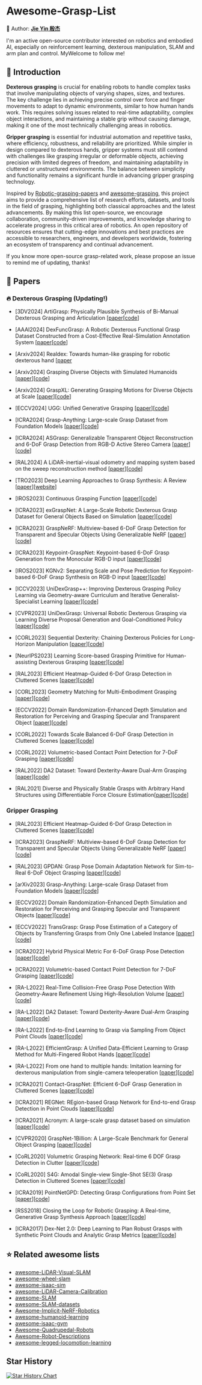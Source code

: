 # Awesome-Grasp-List

💎 Author: [**Jie Yin 殷杰**](https://github.com/sjtuyinjie)

I'm an active open-source contributor interested on robotics and embodied AI, especially on reinforcement learning, dexterous manipulation, SLAM and arm plan and control. MyWelcome to follow me!

## 📝 Introduction

**Dexterous grasping** is crucial for enabling robots to handle complex tasks that involve manipulating objects of varying shapes, sizes, and textures. The key challenge lies in achieving precise control over force and finger movements to adapt to dynamic environments, similar to how human hands work. This requires solving issues related to real-time adaptability, complex object interactions, and maintaining a stable grip without causing damage, making it one of the most technically challenging areas in robotics.

**Gripper grasping** is essential for industrial automation and repetitive tasks, where efficiency, robustness, and reliability are prioritized. While simpler in design compared to dexterous hands, gripper systems must still contend with challenges like grasping irregular or deformable objects, achieving precision with limited degrees of freedom, and maintaining adaptability in cluttered or unstructured environments. The balance between simplicity and functionality remains a significant hurdle in advancing gripper grasping technology.

Inspired by [Robotic-grasping-papers](https://github.com/rhett-chen/Robotic-grasping-papers) and [awesome-grasping](https://github.com/Po-Jen/awesome-grasping), this project aims to provide a comprehensive list of research efforts, datasets, and tools in the field of grasping, highlighting both classical approaches and the latest advancements. By making this list open-source, we encourage collaboration, community-driven improvements, and knowledge sharing to accelerate progress in this critical area of robotics. An open repository of resources ensures that cutting-edge innovations and best practices are accessible to researchers, engineers, and developers worldwide, fostering an ecosystem of transparency and continual advancement.

If you know more open-source grasp-related work, please propose an issue to remind me of updating, thanks!


## 🚩 Papers

### 🔥 Dexterous Grasping (Updating!)
- [3DV2024] ArtiGrasp: Physically Plausible Synthesis of Bi-Manual Dexterous Grasping and Articulation [[paper](https://arxiv.org/pdf/2309.03891)[[code](https://github.com/zdchan/artigrasp)]

- [AAAI2024] DexFuncGrasp: A Robotic Dexterous Functional Grasp Dataset Constructed from a Cost-Effective Real-Simulation Annotation System [[paper](https://ojs.aaai.org/index.php/AAAI/article/download/28897/29706)[[code](https://github.com/hjlllll/DexFuncGrasp)]

- [Arxiv2024] Realdex: Towards human-like grasping for robotic dexterous hand [[paper](https://arxiv.org/pdf/2402.13853)


- [Arxiv2024] Grasping Diverse Objects with Simulated Humanoids [[paper](https://arxiv.org/pdf/2407.11385)][[code](https://www.zhengyiluo.com/Omnigrasp-Site/)]
  
- [Arxiv2024] GraspXL: Generating Grasping Motions for Diverse Objects at Scale [[paper](https://arxiv.org/pdf/2403.19649)][[code](https://github.com/zdchan/GraspXL)]
  
- [ECCV2024] UGG: Unified Generative Grasping [[paper](https://arxiv.org/abs/2311.16917)][[code](https://github.com/Jiaxin-Lu/ugg)]

- [ICRA2024] Grasp-Anything: Large-scale Grasp Dataset from Foundation Models [[paper](https://arxiv.org/pdf/2309.09818)][[code](https://github.com/andvg3/Grasp-Anything)]

- [ICRA2024] ASGrasp: Generalizable Transparent Object Reconstruction and 6-DoF Grasp Detection from RGB-D Active Stereo Camera [[paper](https://arxiv.org/pdf/2405.05648)][[code](https://github.com/jun7-shi/ASGrasp)]
  
- [RAL2024] A LiDAR-inertial-visual odometry and mapping system based on the sweep reconstruction method [[paper](https://xplorestaging.ieee.org/document/10501952)][[code](https://github.com/ZikangYuan/sr_livo)]

- [TRO2023] Deep Learning Approaches to Grasp Synthesis: A Review [[paper](https://arxiv.org/pdf/2207.02556)][[website](https://rhys-newbury.github.io/projects/6dof/)]


- [IROS2023] Continuous Grasping Function [[paper](https://arxiv.org/abs/2207.05053)][[code](https://github.com/jianglongye/cgf)]

- [ICRA2023] exGraspNet: A Large-Scale Robotic Dexterous Grasp Dataset for General Objects Based on Simulation [[paper](https://ieeexplore.ieee.org/abstract/document/10404014)][[code](https://github.com/PKU-EPIC/DexGraspNet)]

- [ICRA2023] GraspNeRF: Multiview-based 6-DoF Grasp Detection for Transparent and Specular Objects Using Generalizable NeRF [[paper](https://arxiv.org/abs/2210.06575)][[code](https://github.com/PKU-EPIC/GraspNeRF)]

- [ICRA2023] Keypoint-GraspNet: Keypoint-based 6-DoF Grasp Generation from the Monocular RGB-D input [[paper](https://arxiv.org/abs/2209.08752)][[code](https://github.com/ivalab/KGN)]

- [IROS2023]  KGNv2: Separating Scale and Pose Prediction for Keypoint-based 6-DoF Grasp Synthesis on RGB-D input [[paper](https://arxiv.org/abs/2303.05617)][[code](https://github.com/ivalab/KGN)]
  
- [ICCV2023] UniDexGrasp++: Improving Dexterous Grasping Policy Learning via Geometry-aware Curriculum and Iterative Generalist-Specialist Learning [[paper](https://arxiv.org/abs/2304.00464)][[code](https://github.com/PKU-EPIC/UniDexGrasp2)]

- [CVPR2023] UniDexGrasp: Universal Robotic Dexterous Grasping via Learning Diverse Proposal Generation and Goal-Conditioned Policy [[paper](https://arxiv.org/abs/2303.00938)][[code](https://github.com/PKU-EPIC/UniDexGrasp)]

- [CORL2023] Sequential Dexterity: Chaining Dexterous Policies for Long-Horizon Manipulation [[paper](https://arxiv.org/pdf/2309.00987)][[code](https://github.com/sequential-dexterity/SeqDex)]
  
- [NeurIPS2023] Learning Score-based Grasping Primitive for Human-assisting Dexterous Grasping [[paper](https://arxiv.org/abs/2309.06038)][[code](https://github.com/tianhaowuhz/human-assisting-dex-grasp)]

- [RAL2023] Efficient Heatmap-Guided 6-Dof Grasp Detection in Cluttered Scenes [[paper](https://ieeexplore.ieee.org/document/10168242)][[code](https://github.com/THU-VCLab/HGGD)]

- [CORL2023] Geometry Matching for Multi-Embodiment Grasping [[paper](https://proceedings.mlr.press/v229/attarian23a/attarian23a.pdf)][[code](https://github.com/google-deepmind/geomatch)]

- [ECCV2022] Domain Randomization-Enhanced Depth Simulation and Restoration for Perceiving and Grasping Specular and Transparent Object [[paper](https://arxiv.org/abs/2208.03792)][[code](https://github.com/PKU-EPIC/DREDS)]

- [CORL2022] Towards Scale Balanced 6-DoF Grasp Detection in Cluttered Scenes [[paper](https://arxiv.org/pdf/2212.05275)][[code](https://github.com/mahaoxiang822/Scale-Balanced-Grasp)]

- [CORL2022] Volumetric-based Contact Point Detection for 7-DoF Grasping [[paper](https://openreview.net/pdf?id=SrSCqW4dq9)][[code](https://github.com/caijunhao/vcpd)]

- [RAL2022] DA2 Dataset: Toward Dexterity-Aware Dual-Arm Grasping [[paper](https://arxiv.org/pdf/2208.00408)][[code](https://github.com/ymxlzgy/DA2)]


- [RAL2021] Diverse and Physically Stable Grasps with Arbitrary Hand Structures using Differentiable Force Closure Estimation[[paper](https://arxiv.org/pdf/2104.09194)][[code](https://github.com/tengyu-liu/diverse-and-stable-grasp)]

### Gripper Grasping
- [RAL2023] Efficient Heatmap-Guided 6-Dof Grasp Detection in Cluttered Scenes [[paper](https://ieeexplore.ieee.org/document/10168242)][[code](https://github.com/THU-VCLab/HGGD)]
  
- [ICRA2023] GraspNeRF: Multiview-based 6-DoF Grasp Detection for Transparent and Specular Objects Using Generalizable NeRF [[paper](https://arxiv.org/pdf/2210.06575.pdf)][[code](https://github.com/PKU-EPIC/GraspNeRF)]

- [RAL2023] GPDAN: Grasp Pose Domain Adaptation Network for Sim-to-Real 6-DoF Object Grasping [[paper](https://ieeexplore.ieee.org/abstract/document/10153686)][[code](https://github.com/Wenxuan-1119/GPDAN)]

- [arXiv2023] Grasp-Anything: Large-scale Grasp Dataset from Foundation Models [[paper](https://arxiv.org/pdf/2309.09818.pdf)][[code](https://github.com/andvg3/Grasp-Anything)]

- [ECCV2022] Domain Randomization-Enhanced Depth Simulation and Restoration for Perceiving and Grasping Specular and Transparent Objects [[paper](https://arxiv.org/pdf/2208.03792.pdf)][[code](https://github.com/PKU-EPIC/DREDS)]

- [ECCV2022] TransGrasp: Grasp Pose Estimation of a Category of Objects by Transferring Grasps from Only One Labeled Instance [[paper](https://arxiv.org/pdf/2207.07861.pdf)][[code](https://github.com/yanjh97/TransGrasp)]

- [ICRA2022] Hybrid Physical Metric For 6-DoF Grasp Pose Detection [[paper](https://arxiv.org/pdf/2206.11141.pdf)][[code](https://github.com/luyh20/FGC-GraspNet)]

- [ICRA2022] Volumetric-based Contact Point Detection for 7-DoF Grasping [[paper](https://openreview.net/pdf?id=SrSCqW4dq9)][[code](https://github.com/caijunhao/vcpd)]

- [RA-L2022] Real-Time Collision-Free Grasp Pose Detection With Geometry-Aware Refinement Using High-Resolution Volume [[paper](https://ieeexplore.ieee.org/abstract/document/9681231)][[code](https://github.com/caijunhao/VPNet)]

- [RA-L2022] DA2 Dataset: Toward Dexterity-Aware Dual-Arm Grasping [[paper](https://arxiv.org/pdf/2208.00408.pdf)][[code](https://github.com/ymxlzgy/DA2)]

- [RA-L2022] End-to-End Learning to Grasp via Sampling From Object Point Clouds [[paper](https://arxiv.org/pdf/2203.05585.pdf)][[code](https://github.com/antoalli/L2G)]

- [RA-L2022] EfficientGrasp: A Unified Data-Efficient Learning to Grasp Method for Multi-Fingered Robot Hands [[paper](https://arxiv.org/pdf/2206.15159.pdf)][[code](https://github.com/kelinos/efficient_grasp)]

- [RA-L2022] From one hand to multiple hands: Imitation learning for dexterous manipulation from single-camera teleoperation [[paper](https://arxiv.org/pdf/2204.12490)][[code](https://github.com/yzqin/dex-hand-teleop)]


- [ICRA2021] Contact-GraspNet: Efficient 6-DoF Grasp Generation in Cluttered Scenes [[paper](https://arxiv.org/pdf/2103.14127.pdf)][[code](https://github.com/NVlabs/contact_graspnet)]

- [ICRA2021] REGNet: REgion-based Grasp Network for End-to-end Grasp Detection in Point Clouds [[paper](https://arxiv.org/pdf/2002.12647v1.pdf)][[code](https://github.com/lu-kuang/REGNet)]

- [ICRA2021] Acronym: A large-scale grasp dataset based on simulation [[paper](https://arxiv.org/pdf/2011.09584.pdf)][[code](https://github.com/NVlabs/acronym)]

- [CVPR2020] GraspNet-1Billion: A Large-Scale Benchmark for General Object Grasping [[paper](http://openaccess.thecvf.com/content_CVPR_2020/papers/Fang_GraspNet-1Billion_A_Large-Scale_Benchmark_for_General_Object_Grasping_CVPR_2020_paper.pdf)][[code](https://github.com/graspnet)]

- [CoRL2020] Volumetric Grasping Network: Real-time 6 DOF Grasp Detection in Clutter [[paper](https://arxiv.org/pdf/2101.01132.pdf)][[code](https://github.com/ethz-asl/vgn)]

- [CoRL2020] S4G: Amodal Single-view Single-Shot SE(3) Grasp Detection in Cluttered Scenes [[paper](https://arxiv.org/pdf/1910.14218.pdf)][[code](https://github.com/yzqin/s4g-release)]

- [ICRA2019] PointNetGPD: Detecting Grasp Configurations from Point Set [[paper](https://web.cs.ucla.edu/~xm/file/pointnetgpd_icra19.pdf)][[code](https://github.com/lianghongzhuo/PointNetGPD)]

- [RSS2018] Closing the Loop for Robotic Grasping: A Real-time, Generative Grasp Synthesis Approach [[paper](https://arxiv.org/pdf/1804.05172.pdf)][[code](https://github.com/dougsm/ggcnn)] 

- [ICRA2017] Dex-Net 2.0: Deep Learning to Plan Robust Grasps with Synthetic Point Clouds and Analytic Grasp Metrics [[paper](https://arxiv.org/pdf/1703.09312.pdf)][[code](https://github.com/BerkeleyAutomation/dex-net)]
  
## ⭐️ Related awesome lists

- [awesome-LiDAR-Visual-SLAM](https://github.com/sjtuyinjie/awesome-LiDAR-Visual-SLAM)
- [awesome-wheel-slam](https://github.com/sjtuyinjie/awesome-wheel-slam)
- [awesome-isaac-sim](https://github.com/sjtuyinjie/awesome-isaac-sim)
- [awesome-LiDAR-Camera-Calibration](https://github.com/Deephome/Awesome-LiDAR-Camera-Calibration)
- [awesome-SLAM](https://github.com/SilenceOverflow/Awesome-SLAM)
- [awesome-SLAM-datasets](https://github.com/youngguncho/awesome-slam-datasets)
- [Awesome-Implicit-NeRF-Robotics](https://github.com/zubair-irshad/Awesome-Implicit-NeRF-Robotics)
- [awesome-humanoid-learning](https://github.com/jonyzhang2023/awesome-humanoid-learning)
- [awesome-isaac-gym](https://github.com/wangcongrobot/awesome-isaac-gym)
- [Awesome-Quadrupedal-Robots](https://github.com/curieuxjy/Awesome_Quadrupedal_Robots)
- [Awesome-Robot-Descriptions](https://github.com/robot-descriptions/awesome-robot-descriptions)
- [awesome-legged-locomotion-learning](https://github.com/gaiyi7788/awesome-legged-locomotion-learning)

## Star History

[![Star History Chart](https://api.star-history.com/svg?repos=sjtuyinjie/Awesome-Grasp-List&type=Timeline)](https://star-history.com/#Ashutosh00710/github-readme-activity-graph&Timeline)
